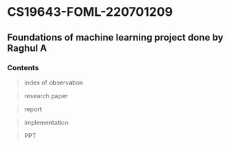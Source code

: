 # CS19643-FOML-220701209
## Foundations of machine learning project done by Raghul A 

### Contents
> index of observation

> research paper

> report

> implementation

> PPT 
